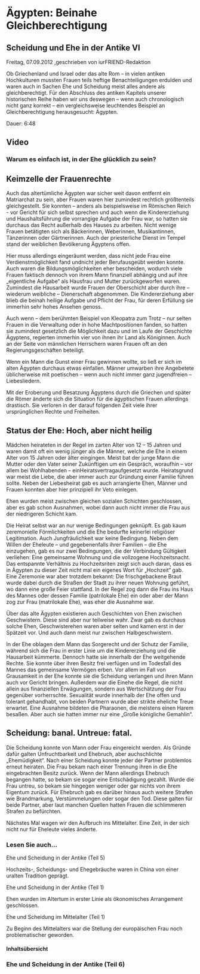 # Ägypten: Beinahe Gleichberechtigung

## Scheidung und Ehe in der Antike VI

Freitag, 07.09.2012 ,geschrieben von iurFRIEND-Redaktion

Ob Griechenland und Israel oder das alte Rom – in vielen antiken Hochkulturen mussten Frauen teils heftige Benachteiligungen erdulden und waren auch in Sachen Ehe und Scheidung meist alles andere als gleichberechtigt. Für den Abschluss des antiken Kapitels unserer historischen Reihe haben wir uns deswegen – wenn auch chronologisch nicht ganz korrekt – ein vergleichsweise leuchtendes Beispiel an Gleichberechtigung herausgesucht: Ägypten.

Dauer: 6:48

## Video

### Warum es einfach ist, in der Ehe glücklich zu sein?

## Keimzelle der Frauenrechte

Auch das altertümliche Ägypten war sicher weit davon entfernt ein Matriarchat zu sein, aber Frauen waren hier zumindest rechtlich größtenteils gleichgestellt. Sie konnten – anders als beispielsweise im Römischen Reich - vor Gericht für sich selbst sprechen und auch wenn die Kindererziehung und Haushaltsführung die vorrangige Aufgabe der Frau war, so hatten sie durchaus das Recht außerhalb des Hauses zu arbeiten. Nicht wenige Frauen betätigten sich als Bäckerinnen, Weberinnen, Musikantinnen, Tänzerinnen oder Gärtnerinnen. Auch der priesterliche Dienst im Tempel stand der weiblichen Bevölkerung Ägyptens offen.

Hier muss allerdings eingeräumt werden, dass nicht jede Frau eine Verdienstmöglichkeit fand undnicht jeder Berufausgeübt werden konnte. Auch waren die Bildungsmöglichkeiten eher bescheiden, wodurch viele Frauen faktisch dennoch von ihrem Mann finanziell abhängig und auf ihre „eigentliche Aufgabe“ als Hausfrau und Mutter zurückgeworfen waren. Zumindest die Hausarbeit wurde Frauen der Oberschicht aber durch ihre – wiederum weibliche – Dienerschaft abgenommen. Die Kindererziehung aber blieb die beinah heilige Aufgabe und Pflicht der Frau, für deren Erfüllung sie immerhin sehr hohes Ansehen genoss.

Auch wenn – dem berühmten Beispiel von Kleopatra zum Trotz – nur selten Frauen in die Verwaltung oder in hohe Machtpositionen fanden, so hatten sie zumindest gesetzlich die Möglichkeit dazu und im Laufe der Geschichte Ägyptens, regierten immerhin vier von ihnen ihr Land als Königinnen. Auch an der Seite von männlichen Herrschern waren Frauen oft an den Regierungsgeschäften beteiligt.

Wenn ein Mann die Gunst einer Frau gewinnen wollte, so ließ er sich im alten Ägypten durchaus etwas einfallen. Männer umwarben ihre Angebetete üblicherweise mit poetischen – wenn auch nicht immer ganz jugendfreien – Liebesliedern.

Mit der Eroberung und Besatzung Ägyptens durch die Griechen und später die Römer änderte sich die Situation für die ägyptischen Frauen allerdings drastisch. Sie verloren in der darauf folgenden Zeit viele ihrer ursprünglichen Rechte und Freiheiten.

## Status der Ehe: Hoch, aber nicht heilig

Mädchen heirateten in der Regel im zarten Alter von 12 – 15 Jahren und waren damit oft ein wenig jünger als die Männer, welche die Ehe in einem Alter von 15 Jahren oder älter eingingen. Meist bat der junge Mann die Mutter oder den Vater seiner Zukünftigen um ein Gespräch, woraufhin – vor allem bei Wohlhabenden – einHeiratsvertragaufgesetzt wurde. Heiratsgrund war meist die Liebe, die aber immer auch zur Gründung einer Familie führen sollte. Neben der Liebesheirat gab es auch arrangierte Ehen, Männer und Frauen konnten aber hier prinzipiell ihr Veto einlegen.

Ehen wurden meist zwischen gleichen sozialen Schichten geschlossen, aber es gab schon Ausnahmen, wobei dann auch nicht immer die Frau aus der niedrigeren Schicht kam.

Die Heirat selbst war an nur wenige Bedingungen geknüpft. Es gab kaum zeremonielle Förmlichkeiten und die Ehe bedurfte keinerlei religiöser Legitimation. Auch Jungfräulichkeit war keine Bedingung. Neben dem Willen der Eheleute – und gegebenenfalls ihrer Familien – die Ehe einzugehen, gab es nur zwei Bedingungen, die der Verbindung Gültigkeit verliehen: Eine gemeinsame Wohnung und die vollzogene Hochzeitsnacht. Das entspannte Verhältnis zu Hochzeitsriten zeigt sich auch daran, dass es in Ägypten zu dieser Zeit nicht mal ein eigenes Wort für „Hochzeit“ gab. Eine Zeremonie war aber trotzdem bekannt: Die frischgebackene Braut wurde dabei durch die Straßen der Stadt zu ihrer neuen Wohnung geführt, wo dann eine große Feier stattfand. In der Regel zog dann die Frau ins Haus des Mannes oder dessen Familie (patrilokale Ehe) ein oder aber der Mann zog zur Frau (matrilokale Ehe), was eher die Ausnahme war.

Über das alte Ägypten existieren auch Geschichten von Ehen zwischen Geschwistern. Diese sind aber nur teilweise wahr. Zwar gab es durchaus solche Ehen, Geschwisterehen waren aber selten und kamen erst in der Spätzeit vor. Und auch dann meist nur zwischen Halbgeschwistern.

In der Ehe oblagen dem Mann das Sorgerecht und der Schutz der Familie, während sich die Frau in erster Linie um die Kindererziehung und die Hausarbeit kümmerte. Dennoch hatte sie innerhalb der Ehe weitgehende Rechte. Sie konnte über ihren Besitz frei verfügen und im Todesfall des Mannes das gemeinsame Vermögen erben. Vor allem im Fall von Grausamkeit in der Ehe konnte sie die Scheidung verlangen und ihren Mann auch vor Gericht bringen. Außerdem war die Einehe die Regel, die nicht allein aus finanziellen Erwägungen, sondern aus Wertschätzung der Frau gegenüber vorherrschte. Sexualität wurde innerhalb der Ehe offen und tolerant gehandhabt, von beiden Partnern wurde aber strikte eheliche Treue erwartet. Eine Ausnahme bildeten die Pharaonen, die meistens einen Harem besaßen. Aber auch sie hatten immer nur eine „Große königliche Gemahlin“.

## Scheidung: banal. Untreue: fatal.

Die Scheidung konnte von Mann oder Frau eingereicht werden. Als Gründe dafür galten Unfruchtbarkeit und Ehebruch, aber auchschlichte „Ehemüdigkeit“. Nach einer Scheidung konnte jeder der Partner problemlos erneut heiraten. Die Frau bekam nach einer Trennung ihren in die Ehe eingebrachten Besitz zurück. Wenn der Mann allerdings Ehebruch begangen hatte, so bekam sie sogar eine Entschädigung gezahlt. Wurde die Frau untreu, so bekam sie hingegen weniger oder gar nichts von ihrem Eigentum zurück. Für Ehebruch gab es darüber hinaus auch weitere Strafen wie Brandmarkung, Verstümmelungen oder sogar den Tod. Diese galten für beide Partner, aber laut manchen Quellen hatten Frauen die schlimmeren Strafen zu befürchten.

Nächstes Mal wagen wir den Aufbruch ins Mittelalter. Eine Zeit, in der sich nicht nur für Eheleute vieles änderte.

### Lesen Sie auch...

Ehe und Scheidung in der Antike (Teil 5)

Hochzeits-, Scheidungs- und Ehegebräuche waren in China von einer uralten Tradition geprägt.

Ehe und Scheidung in der Antike (Teil 1)

Ehen wurden im Altertum in erster Linie als ökonomisches Arrangement geschlossen.

Ehe und Scheidung im Mittelalter (Teil 1)

Zu Beginn des Mittelalters war die Stellung der europäischen Frau noch problematischer geworden.

#### Inhaltsübersicht

### Ehe und Scheidung in der Antike (Teil 6)